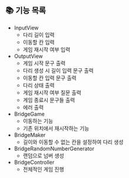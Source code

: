 ## 📚 기능 목록
- InputView
  - 다리 길이 입력
  - 이동할 칸 입력
  - 게임 재시작 여부 입력
- OutputView
  - 게임 시작 문구 출력
  - 다리 생성 시 길이 입력 문구 출력
  - 이동할 칸 입력 문구 출력
  - 다리 상태 출력
  - 게임 재시작 여부 질문 출력
  - 게임 종료시 문구들 출력
  - 에러 출력
- BridgeGame
  - 이동하는 기능
  - 기존 위치에서 재시작하는 기능
- BridgeMaker
  - 길이와 이동할 수 없는 칸을 설정하여 다리 생성
- BridgeRandomNumberGenerator
  - 랜덤으로 넘버 생성
- BridgeController
  - 전체적인 게임 진행